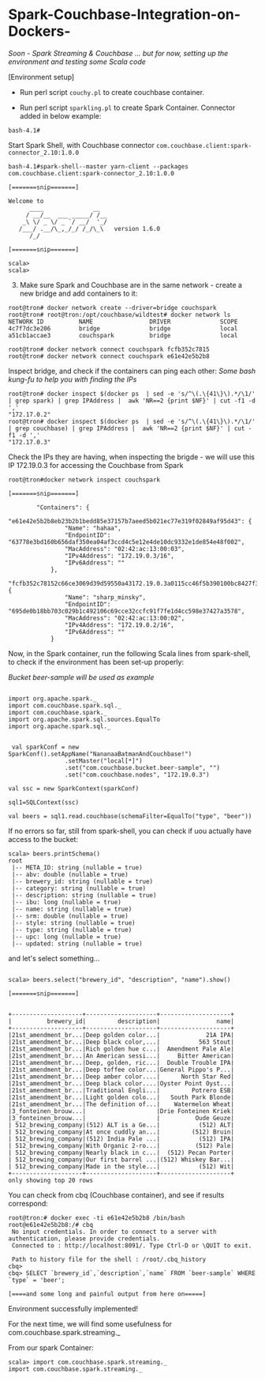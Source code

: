 # Spark-Couchbase-Integration-on-Dockers-

<i> Soon - Spark Streaming & Couchbase ... but for now, setting up the environment and testing some Scala code </i>

[Environment setup]

- Run perl script ``couchy.pl`` to create couchbase container.

- Run perl script ``sparkling.pl`` to create Spark Container. Connector added in below example:


``bash-4.1#``

Start Spark Shell, with Couchbase connector ``com.couchbase.client:spark-connector_2.10:1.0.0``

```
bash-4.1#spark-shell--master yarn-client --packages com.couchbase.client:spark-connector_2.10:1.0.0

[=======snip=======]

Welcome to
      ____              __
     / __/__  ___ _____/ /__
    _\ \/ _ \/ _ `/ __/  '_/
   /___/ .__/\_,_/_/ /_/\_\   version 1.6.0
      /_/

[=======snip=======]

scala>
scala>
```

3) Make sure Spark and Couchbase are in the same network - create a new bridge and add containers to it:
```
root@tron# docker network create --driver=bridge couchspark
root@tron# root@tron:/opt/couchbase/wildtest# docker network ls
NETWORK ID          NAME                DRIVER              SCOPE
4c7f7dc3e206        bridge              bridge              local
a51cb1accae3        couchspark          bridge              local

root@tron# docker network connect couchspark fcfb352c7815
root@tron# docker network connect couchspark e61e42e5b2b8

```

Inspect bridge, and check if the containers can ping each other:
<i> Some bash kung-fu to help you with finding the IPs </i>

```
root@tron# docker inspect $(docker ps  | sed -e 's/^\(.\{41\}\).*/\1/' | grep spark) | grep IPAddress |  awk 'NR==2 {print $NF}' | cut -f1 -d ','
"172.17.0.2"
root@tron# docker inspect $(docker ps  | sed -e 's/^\(.\{41\}\).*/\1/' | grep couchbase) | grep IPAddress |  awk 'NR==2 {print $NF}' | cut -f1 -d ','
"172.17.0.3"
```

Check the IPs they are having, when inspecting the brigde - we will use this IP 172.19.0.3 for accessing the Couchbase
from Spark
```
root@tron#docker network inspect couchspark 

[=======snip=======]

        "Containers": {
            "e61e42e5b2b8eb23b2b1bedd85e37157b7aeed5b021ec77e319f02849af95d43": {
                "Name": "hahaa",
                "EndpointID": "63778e3bd160b656daf350ea04af3ccd4c5e12e4de10dc9332e1de854e48f002",
                "MacAddress": "02:42:ac:13:00:03",
                "IPv4Address": "172.19.0.3/16",
                "IPv6Address": ""
            },
            "fcfb352c78152c66ce3069d39d59550a43172.19.0.3a0115cc46f5b390100bc8427f3ba04": {
                "Name": "sharp_minsky",
                "EndpointID": "695de0b18bb703c029b1c492106c69cce32ccfc91f7fe1d4cc598e37427a3578",
                "MacAddress": "02:42:ac:13:00:02",
                "IPv4Address": "172.19.0.2/16",
                "IPv6Address": ""
            }

```

Now, in the Spark container, run the following Scala lines from spark-shell, to check if the environment has been set-up properly:

<i> Bucket beer-sample will be used as example</i>
```

import org.apache.spark._  
import com.couchbase.spark.sql._
import com.couchbase.spark._
import org.apache.spark.sql.sources.EqualTo
import org.apache.spark.sql._


 val sparkConf = new SparkConf().setAppName("NananaaBatmanAndCouchbase!")
                .setMaster("local[*]")
                .set("com.couchbase.bucket.beer-sample", "")
                .set("com.couchbase.nodes", "172.19.0.3")

val ssc = new SparkContext(sparkConf)

sql1=SQLContext(ssc)

val beers = sql1.read.couchbase(schemaFilter=EqualTo("type", "beer"))

```

If no errors so far, still from spark-shell, you can check if uou actually have access to the bucket:
```
scala> beers.printSchema()
root
 |-- META_ID: string (nullable = true)
 |-- abv: double (nullable = true)
 |-- brewery_id: string (nullable = true)
 |-- category: string (nullable = true)
 |-- description: string (nullable = true)
 |-- ibu: long (nullable = true)
 |-- name: string (nullable = true)
 |-- srm: double (nullable = true)
 |-- style: string (nullable = true)
 |-- type: string (nullable = true)
 |-- upc: long (nullable = true)
 |-- updated: string (nullable = true)
```

and let's select something... 

```

scala> beers.select("brewery_id", "description", "name").show()

[=======snip=======]


+--------------------+--------------------+--------------------+
|          brewery_id|         description|                name|
+--------------------+--------------------+--------------------+
|21st_amendment_br...|Deep golden color...|             21A IPA|
|21st_amendment_br...|Deep black color,...|           563 Stout|
|21st_amendment_br...|Rich golden hue c...|  Amendment Pale Ale|
|21st_amendment_br...|An American sessi...|     Bitter American|
|21st_amendment_br...|Deep, golden, ric...|  Double Trouble IPA|
|21st_amendment_br...|Deep toffee color...|General Pippo's P...|
|21st_amendment_br...|Deep amber color....|      North Star Red|
|21st_amendment_br...|Deep black color....|Oyster Point Oyst...|
|21st_amendment_br...|Traditional Engli...|         Potrero ESB|
|21st_amendment_br...|Light golden colo...|   South Park Blonde|
|21st_amendment_br...|The definition of...|    Watermelon Wheat|
|3_fonteinen_brouw...|                    |Drie Fonteinen Kriek|
|3_fonteinen_brouw...|                    |          Oude Geuze|
| 512_brewing_company|(512) ALT is a Ge...|           (512) ALT|
| 512_brewing_company|At once cuddly an...|         (512) Bruin|
| 512_brewing_company|(512) India Pale ...|           (512) IPA|
| 512_brewing_company|With Organic 2-ro...|          (512) Pale|
| 512_brewing_company|Nearly black in c...|  (512) Pecan Porter|
| 512_brewing_company|Our first barrel ...|(512) Whiskey Bar...|
| 512_brewing_company|Made in the style...|           (512) Wit|
+--------------------+--------------------+--------------------+
only showing top 20 rows

```

You can check from cbq (Couchbase container), and see if results correspond:

```
root@tron:# docker exec -ti e61e42e5b2b8 /bin/bash
root@e61e42e5b2b8:/# cbq
 No input credentials. In order to connect to a server with authentication, please provide credentials.
 Connected to : http://localhost:8091/. Type Ctrl-D or \QUIT to exit.

 Path to history file for the shell : /root/.cbq_history 
cbq> 
cbq> SELECT `brewery_id`,`description`,`name` FROM `beer-sample` WHERE  `type` = 'beer'; 

[====and some long and painful output from here on=====]

```

Environment successfully implemented!

For the next time, we will find some usefulness for com.couchbase.spark.streaming._ 

From our spark Container:

```
scala> import com.couchbase.spark.streaming._
import com.couchbase.spark.streaming._
```



